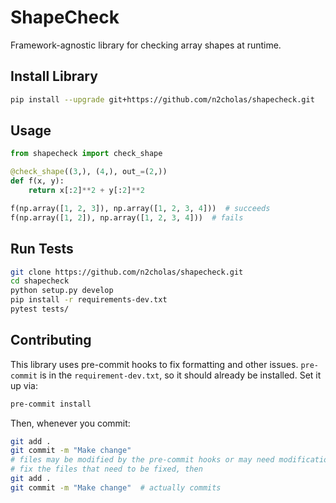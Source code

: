 
# ShapeCheck

Framework-agnostic library for checking array shapes at runtime.

## Install Library

```bash
pip install --upgrade git+https://github.com/n2cholas/shapecheck.git
```

## Usage

```python
from shapecheck import check_shape

@check_shape((3,), (4,), out_=(2,))
def f(x, y):
    return x[:2]**2 + y[:2]**2

f(np.array([1, 2, 3]), np.array([1, 2, 3, 4]))  # succeeds
f(np.array([1, 2]), np.array([1, 2, 3, 4]))  # fails
```

## Run Tests

```bash
git clone https://github.com/n2cholas/shapecheck.git
cd shapecheck
python setup.py develop
pip install -r requirements-dev.txt
pytest tests/
```

## Contributing

This library uses pre-commit hooks to fix formatting and other issues.
`pre-commit` is in the `requirement-dev.txt`, so it should already be
installed. Set it up via:

```bash
pre-commit install
```

Then, whenever you commit:

```bash
git add .
git commit -m "Make change"
# files may be modified by the pre-commit hooks or may need modification
# fix the files that need to be fixed, then
git add .
git commit -m "Make change"  # actually commits
```

